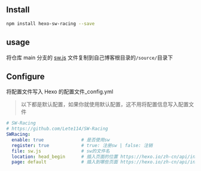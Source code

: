 ## Install

```bash
npm install hexo-sw-racing --save
```

## usage

将仓库 main 分支的 [sw.js](https://github.com/Lete114/SW-Racing/blob/main/sw.js) 文件复制到自己博客根目录的`/source/`目录下

## Configure

将配置文件写入 Hexo 的配置文件\_config.yml

> 以下都是默认配置，如果你就使用默认配置，这不用将配置信息写入配置文件


```yml
# SW-Racing
# https://github.com/Lete114/SW-Racing
SWRacing:
  enable: true              # 是否使用sw
  register: true            # true: 注册sw | false: 注销
  file: sw.js               # sw的文件名
  location: head_begin      # 插入页面的位置 https://hexo.io/zh-cn/api/injector#entry-lt-string-gt
  page: default             # 插入到哪些页面 https://hexo.io/zh-cn/api/injector#to-lt-string-gt
```
